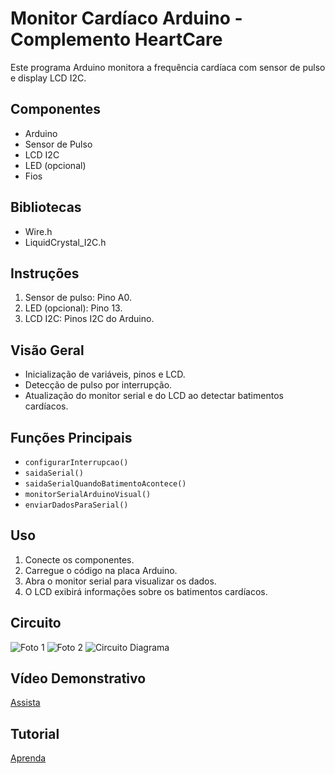 # Monitor Cardíaco Arduino - Complemento HeartCare

Este programa Arduino monitora a frequência cardíaca com sensor de pulso e display LCD I2C.

## Componentes
- Arduino
- Sensor de Pulso
- LCD I2C
- LED (opcional)
- Fios

## Bibliotecas
- Wire.h
- LiquidCrystal_I2C.h

## Instruções
1. Sensor de pulso: Pino A0.
2. LED (opcional): Pino 13.
3. LCD I2C: Pinos I2C do Arduino.

## Visão Geral
- Inicialização de variáveis, pinos e LCD.
- Detecção de pulso por interrupção.
- Atualização do monitor serial e do LCD ao detectar batimentos cardíacos.

## Funções Principais
- `configurarInterrupcao()`
- `saidaSerial()`
- `saidaSerialQuandoBatimentoAcontece()`
- `monitorSerialArduinoVisual()`
- `enviarDadosParaSerial()`

## Uso
1. Conecte os componentes.
2. Carregue o código na placa Arduino.
3. Abra o monitor serial para visualizar os dados.
4. O LCD exibirá informações sobre os batimentos cardíacos.

## Circuito
![Foto 1](https://raw.githubusercontent.com/DSantosxTech/sensor-de-batimentos/main/github/galeria%20(1).jpeg)
![Foto 2](https://raw.githubusercontent.com/DSantosxTech/sensor-de-batimentos/main/github/galeria%20(2).jpeg)
![Circuito Diagrama](https://raw.githubusercontent.com/DSantosxTech/sensor-de-batimentos/main/github/Circuito%20Diagrama.png)

## Vídeo Demonstrativo
[Assista](https://youtube.com/shorts/XUnM2_iGVNA?si=ZwaqqHhv3dkJSGIT)

## Tutorial
[Aprenda](https://youtu.be/x_fcC0qvXmI?si=grnr9d38WYIHxS77)